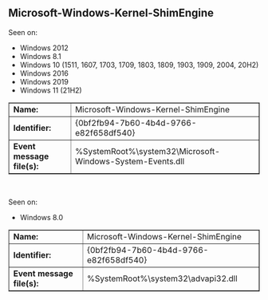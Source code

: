 ## Microsoft-Windows-Kernel-ShimEngine

Seen on:
* Windows 2012
* Windows 8.1
* Windows 10 (1511, 1607, 1703, 1709, 1803, 1809, 1903, 1909, 2004, 20H2)
* Windows 2016
* Windows 2019
* Windows 11 (21H2)

<table border="1" class="docutils">
  <tbody>
    <tr>
      <td><b>Name:</b></td>
      <td>Microsoft-Windows-Kernel-ShimEngine</td>
    </tr>
    <tr>
      <td><b>Identifier:</b></td>
      <td>{0bf2fb94-7b60-4b4d-9766-e82f658df540}</td>
    </tr>
    <tr>
      <td><b>Event message file(s):</b></td>
      <td>%SystemRoot%\system32\Microsoft-Windows-System-Events.dll</td>
    </tr>
  </tbody>
</table>

&nbsp;

Seen on:
* Windows 8.0

<table border="1" class="docutils">
  <tbody>
    <tr>
      <td><b>Name:</b></td>
      <td>Microsoft-Windows-Kernel-ShimEngine</td>
    </tr>
    <tr>
      <td><b>Identifier:</b></td>
      <td>{0bf2fb94-7b60-4b4d-9766-e82f658df540}</td>
    </tr>
    <tr>
      <td><b>Event message file(s):</b></td>
      <td>%SystemRoot%\system32\advapi32.dll</td>
    </tr>
  </tbody>
</table>

&nbsp;

